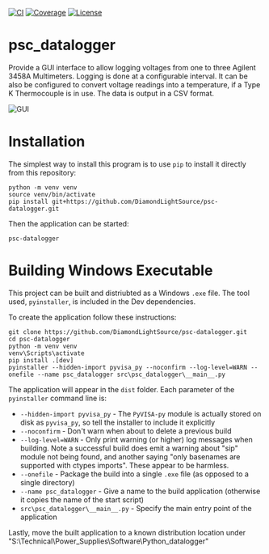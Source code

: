 [![CI](https://github.com/DiamondLightSource/psc-datalogger/actions/workflows/ci.yml/badge.svg)](https://github.com/DiamondLightSource/psc-datalogger/actions/workflows/ci.yml)
[![Coverage](https://codecov.io/gh/DiamondLightSource/psc-datalogger/branch/main/graph/badge.svg)](https://codecov.io/gh/DiamondLightSource/psc-datalogger)
[![License](https://img.shields.io/badge/License-Apache%202.0-blue.svg)](https://opensource.org/licenses/Apache-2.0)

# psc_datalogger

Provide a GUI interface to allow logging voltages from one to three Agilent 3458A Multimeters.
Logging is done at a configurable interval. It can be also be configured to convert voltage readings into
a temperature, if a Type K Thermocouple is in use.
The data is output in a CSV format.

![GUI](images/gui.png)

# Installation

The simplest way to install this program is to use `pip` to install it directly from this repository:

```
python -m venv venv
source venv/bin/activate
pip install git+https://github.com/DiamondLightSource/psc-datalogger.git
```

Then the application can be started:

```
psc-datalogger
```

# Building Windows Executable

This project can be built and distriubted as a Windows `.exe` file. The tool used, `pyinstaller`, is included in the Dev dependencies.

To create the application follow these instructions:

```
git clone https://github.com/DiamondLightSource/psc-datalogger.git
cd psc-datalogger
python -m venv venv
venv\Scripts\activate
pip install .[dev]
pyinstaller --hidden-import pyvisa_py --noconfirm --log-level=WARN --onefile --name psc_datalogger src\psc_datalogger\__main__.py
```

The application will appear in the `dist` folder. Each parameter of the `pyinstaller` command line is:

- `--hidden-import pyvisa_py` - The `PyVISA-py` module is actually stored on disk as `pyvisa_py`, so tell the installer to include it explicitly
- `--noconfirm` - Don't warn when about to delete a previous build
- `--log-level=WARN` - Only print warning (or higher) log messages when building. Note a successful build does emit a warning about "sip" module not being found, and another saying "only basenames are supported with ctypes imports". These appear to be harmless.
- `--onefile` - Package the build into a single `.exe` file (as opposed to a single directory)
- `--name psc_datalogger` - Give a name to the build application (otherwise it copies the name of the start script)
- `src\psc_datalogger\__main__.py` - Specify the main entry point of the application

Lastly, move the built application to a known distribution location under "S:\Technical\Power_Supplies\Software\Python_datalogger"
